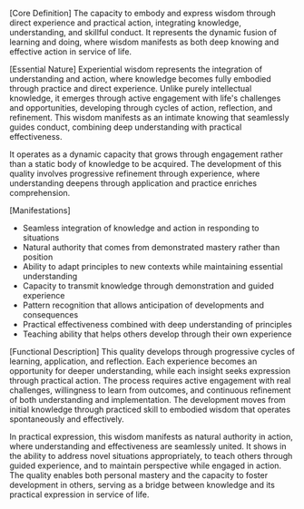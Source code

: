 [Core Definition]
The capacity to embody and express wisdom through direct experience and practical action, integrating knowledge, understanding, and skillful conduct. It represents the dynamic fusion of learning and doing, where wisdom manifests as both deep knowing and effective action in service of life.

[Essential Nature]
Experiential wisdom represents the integration of understanding and action, where knowledge becomes fully embodied through practice and direct experience. Unlike purely intellectual knowledge, it emerges through active engagement with life's challenges and opportunities, developing through cycles of action, reflection, and refinement. This wisdom manifests as an intimate knowing that seamlessly guides conduct, combining deep understanding with practical effectiveness.

It operates as a dynamic capacity that grows through engagement rather than a static body of knowledge to be acquired. The development of this quality involves progressive refinement through experience, where understanding deepens through application and practice enriches comprehension.

[Manifestations]
- Seamless integration of knowledge and action in responding to situations
- Natural authority that comes from demonstrated mastery rather than position
- Ability to adapt principles to new contexts while maintaining essential understanding
- Capacity to transmit knowledge through demonstration and guided experience
- Pattern recognition that allows anticipation of developments and consequences
- Practical effectiveness combined with deep understanding of principles
- Teaching ability that helps others develop through their own experience

[Functional Description]
This quality develops through progressive cycles of learning, application, and reflection. Each experience becomes an opportunity for deeper understanding, while each insight seeks expression through practical action. The process requires active engagement with real challenges, willingness to learn from outcomes, and continuous refinement of both understanding and implementation. The development moves from initial knowledge through practiced skill to embodied wisdom that operates spontaneously and effectively.

In practical expression, this wisdom manifests as natural authority in action, where understanding and effectiveness are seamlessly united. It shows in the ability to address novel situations appropriately, to teach others through guided experience, and to maintain perspective while engaged in action. The quality enables both personal mastery and the capacity to foster development in others, serving as a bridge between knowledge and its practical expression in service of life.